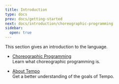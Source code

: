 ```yaml
---
title: Introduction
type: docs
prev: docs/getting-started
next: docs/introduction/choreographic-programming
sidebar:
  open: true
---
```


This section gives an introduction to the language.

- [Choreographic Programming](./choreographic-programming)\
  Learn what choreographic programming is.

- [About Tempo](./about-tempo)\
  Get a better understanding of the goals of Tempo.
